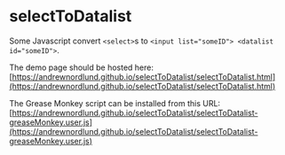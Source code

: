 # selectToDatalist
Some Javascript convert `<select>`s to `<input list="someID"> <datalist id="someID">`.

The demo page should be hosted here: [https://andrewnordlund.github.io/selectToDatalist/selectToDatalist.html](https://andrewnordlund.github.io/selectToDatalist/selectToDatalist.html)

The Grease Monkey script can be installed from this URL: [https://andrewnordlund.github.io/selectToDatalist/selectToDatalist-greaseMonkey.user.js](https://andrewnordlund.github.io/selectToDatalist/selectToDatalist-greaseMonkey.user.js)
